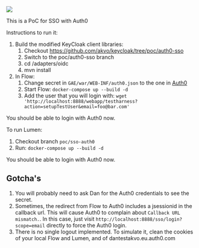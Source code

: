 <img src="https://raw.githubusercontent.com/akvo/akvo-web/develop/code/wp-content/themes/Akvo-responsive/images/flow60px.png" />

This is a PoC for SSO with Auth0

Instructions to run it:

1. Build the modified KeyCloak client libraries:
    1. Checkout https://github.com/akvo/keycloak/tree/poc/auth0-sso
    1. Switch to the poc/auth0-sso branch
    1. cd /adapters/oidc
    1. mvn install
1. In Flow:
    1. Change secret in `GAE/war/WEB-INF/auth0.json` to the one in [Auth0](https://manage.auth0.com/#/applications/DhFdUkPQPwosdWatLsTYO3e85Tn9z7RE/settings)      
    1. Start Flow: `docker-compose up --build -d`
    1. Add the user that you will login with: `wget 'http://localhost:8888/webapp/testharness?action=setupTestUser&email=foo@bar.com'`

You should be able to login with Auth0 now.

To run Lumen:

1. Checkout branch `poc/sso-auth0`
2. Run: `docker-compose up --build -d`

You should be able to login with Auth0 now.

## Gotcha's

1. You will probably need to ask Dan for the Auth0 credentials to see the secret.
1. Sometimes, the redirect from Flow to Auth0 includes a jsessionid in the callback url. This will cause Auth0 to complain about `Callback URL mismatch.`. In this case, just visit `http://localhost:8888/sso/login?scope=email` directly to force the Auth0 login. 
1. There is no single logout implemented. To simulate it, clean the cookies of your local Flow and Lumen, and of dantestakvo.eu.auth0.com